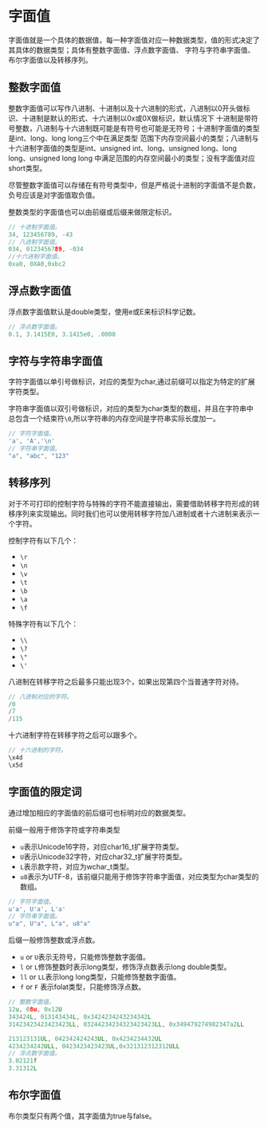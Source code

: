 # 字面值

字面值就是一个具体的数据值，每一种字面值对应一种数据类型，值的形式决定了其具体的数据类型；具体有整数字面值、浮点数字面值、
字符与字符串字面值、布尔字面值以及转移序列。

## 整数字面值

整数字面值可以写作八进制、十进制以及十六进制的形式，八进制以0开头做标识、十进制是默认的形式、十六进制以0x或0X做标识，默认情况下
十进制是带符号整数，八进制与十六进制既可能是有符号也可能是无符号；十进制字面值的类型是int、long、long long三个中在满足类型
范围下内存空间最小的类型；八进制与十六进制字面值的类型是int、unsigned int、long、unsigned long、long long、unsigned long long
中满足范围的内存空间最小的类型；没有字面值对应short类型。

尽管整数字面值可以存储在有符号类型中，但是严格说十进制的字面值不是负数，负号应该是对字面值取负值。

整数类型的字面值也可以由前缀或后缀来做限定标识。

```c
// 十进制字面值。
34, 123456789, -43
// 八进制字面值。
034, 0123456789, -034
//十六进制字面值。
0xa0, 0XA0,0xbc2
```

## 浮点数字面值 

浮点数字面值默认是double类型，使用e或E来标识科学记数。

```c
// 浮点数字面值。
0.1, 3.1415E0, 3.1415e0, .0008
```

## 字符与字符串字面值

字符字面值以单引号做标识，对应的类型为char,通过前缀可以指定为特定的扩展字符类型。

字符串字面值以双引号做标识，对应的类型为char类型的数组，并且在字符串中总包含一个结束符`\0`,所以字符串的内存空间是字符串实际长度加一。

```c
// 字符字面值。
'a', 'A','\n'
// 字符串字面值。
"a", "abc", "123"
```

## 转移序列

对于不可打印的控制字符与特殊的字符不能直接输出，需要借助转移字符形成的转移序列来实现输出。同时我们也可以使用转移字符加八进制或者十六进制来表示一个字符。

控制字符有以下几个：

* `\r`
* `\n`
* `\v`
* `\t`
* `\b`
* `\a`
* `\f`

特殊字符有以下几个：

* `\\`
* `\?`
* `\"`
* `\'`

八进制在转移字符之后最多只能出现3个，如果出现第四个当普通字符对待。

```c
// 八进制对应的字符。
/0
/7
/115
```

十六进制字符在转移字符之后可以跟多个。

```c
// 十六进制的字符。
\x4d 
\x5d
```

## 字面值的限定词

通过增加相应的字面值的前后缀可也标明对应的数据类型。

前缀一般用于修饰字符或字符串类型

* `u`表示Unicode16字符，对应char16_t扩展字符类型。
* `U`表示Unicode32字符，对应char32_t扩展字符类型。
* `L`表示款字符，对应为wchar_t类型。
* `u8`表示为UTF-8，该前缀只能用于修饰字符串字面值，对应类型为char类型的数组。

```c
// 字符字面值。
u'a', U'a', L'a'
// 字符串字面值。
u"a", U"a", L"a", u8"a"
```

后缀一般修饰整数或浮点数。

* `u` or `U`表示无符号，只能修饰整数字面值。
* `l` or `L`修饰整数时表示long类型，修饰浮点数表示long double类型。
* `ll` or `LL`表示long long类型，只能修饰整数字面值。
* `f` or `F` 表示folat类型，只能修饰浮点数。

```c
// 整数字面值。
12u, 08u, 0x12U
343424L, 013143434L, 0x3424234243234342L
31423423423423423LL, 03244234234323423423LL, 0x349479274982347a2LL

213123131UL, 042342424243UL, 0x4234234432UL
4234234242ULL, 0423423423423UL,0x321312312312ULL
// 浮点数字面值。
3.02121f
3.31312L
```

## 布尔字面值

布尔类型只有两个值，其字面值为true与false。





